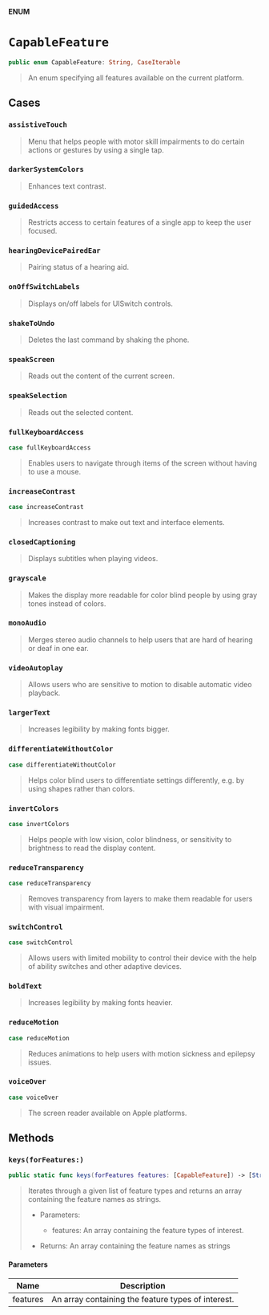 **ENUM**

# `CapableFeature`

```swift
public enum CapableFeature: String, CaseIterable
```

> An enum specifying all features available on the current platform.

## Cases
### `assistiveTouch`

> Menu that helps people with motor skill impairments to do certain actions or gestures by using a single tap.

### `darkerSystemColors`

> Enhances text contrast.

### `guidedAccess`

> Restricts access to certain features of a single app to keep the user focused.

### `hearingDevicePairedEar`

> Pairing status of a hearing aid.

### `onOffSwitchLabels`

> Displays on/off labels for UISwitch controls.

### `shakeToUndo`

> Deletes the last command by shaking the phone.

### `speakScreen`

> Reads out the content of the current screen.

### `speakSelection`

> Reads out the selected content.

### `fullKeyboardAccess`

```swift
case fullKeyboardAccess
```

> Enables users to navigate through items of the screen without having to use a mouse.

### `increaseContrast`

```swift
case increaseContrast
```

> Increases contrast to make out text and interface elements.

### `closedCaptioning`

> Displays subtitles when playing videos.

### `grayscale`

> Makes the display more readable for color blind people by using gray tones instead of colors.

### `monoAudio`

> Merges stereo audio channels to help users that are hard of hearing or deaf in one ear.

### `videoAutoplay`

> Allows users who are sensitive to motion to disable automatic video playback.

### `largerText`

> Increases legibility by making fonts bigger.

### `differentiateWithoutColor`

```swift
case differentiateWithoutColor
```

> Helps color blind users to differentiate settings differently, e.g. by using shapes rather than colors.

### `invertColors`

```swift
case invertColors
```

> Helps people with low vision, color blindness, or sensitivity to brightness to read the display content.

### `reduceTransparency`

```swift
case reduceTransparency
```

> Removes transparency from layers to make them readable for users with visual impairment.

### `switchControl`

```swift
case switchControl
```

> Allows users with limited mobility to control their device with the help of ability switches and other adaptive devices.

### `boldText`

> Increases legibility by making fonts heavier.

### `reduceMotion`

```swift
case reduceMotion
```

> Reduces animations to help users with motion sickness and epilepsy issues.

### `voiceOver`

```swift
case voiceOver
```

> The screen reader available on Apple platforms.

## Methods
### `keys(forFeatures:)`

```swift
public static func keys(forFeatures features: [CapableFeature]) -> [String]
```

> Iterates through a given list of feature types and returns an array containing the feature names as strings.
>
> - Parameters:
>    - features: An array containing the feature types of interest.
>
> - Returns: An array containing the feature names as strings

#### Parameters

| Name | Description |
| ---- | ----------- |
| features | An array containing the feature types of interest. |